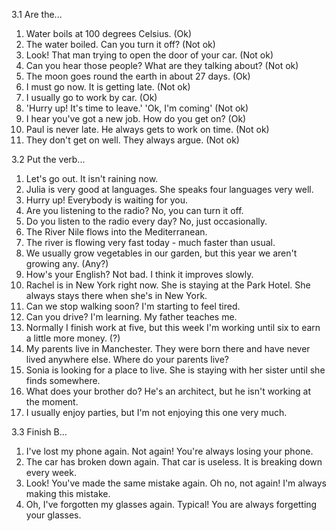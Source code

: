 3.1 Are the...
  1. Water boils at 100 degrees Celsius. (Ok)
  2. The water boiled. Can you turn it off? (Not ok)
  3. Look! That man trying to open the door of your car. (Not ok)
  4. Can you hear those people? What are they talking about? (Not ok)
  5. The moon goes round the earth in about 27 days. (Ok)
  6. I must go now. It is getting late. (Not ok)
  7. I usually go to work by car. (Ok)
  8. 'Hurry up! It's time to leave.' 'Ok, I'm coming' (Not ok)
  9. I hear you've got a new job. How do you get on? (Ok)
  10. Paul is never late. He always gets to work on time. (Not ok)
  11. They don't get on well. They always argue. (Not ok)

3.2 Put the verb...
  1. Let's go out. It isn't raining now.
  2. Julia is very good at languages. She speaks four languages very well.
  3. Hurry up! Everybody is waiting for you.
  4. Are you listening to the radio? No, you can turn it off.
  5. Do you listen to the radio every day? No, just occasionally.
  6. The River Nile flows into the Mediterranean.
  7. The river is flowing very fast today - much faster than usual.
  8. We usually grow vegetables in our garden, but this year we aren't growing any. (Any?)
  9. How's your English? Not bad. I think it improves slowly.
  10. Rachel is in New York right now. She is staying at the Park Hotel. She always stays there when she's in New York. 
  11. Can we stop walking soon? I'm starting to feel tired.
  12. Can you drive? I'm learning. My father teaches me.
  13. Normally I finish work at five, but this week I'm working until six to earn a little more money. (?)
  14. My parents live in Manchester. They were born there and have never lived anywhere else. Where do your parents live?
  15. Sonia is looking for a place to live. She is staying with her sister until she finds somewhere.
  16. What does your brother do? He's an architect, but he isn't working at the moment.
  17. I usually enjoy parties, but I'm not enjoying this one very much.

3.3 Finish B...
  1. I've lost my phone again.
     Not again! You're always losing your phone.
  2. The car has broken down again.
     That car is useless. It is breaking down every week.
  3. Look! You've made the same mistake again.
     Oh no, not again! I'm always making this mistake.
  4. Oh, I've forgotten my glasses again.
     Typical! You are always forgetting your glasses.